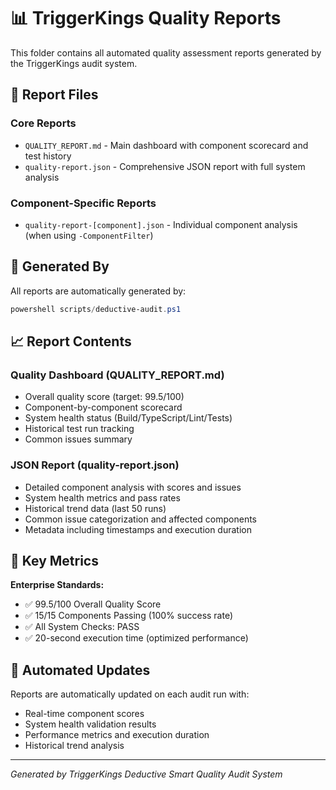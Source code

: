 # 📊 TriggerKings Quality Reports

This folder contains all automated quality assessment reports generated by the TriggerKings audit system.

## 📁 Report Files

### **Core Reports**

- `QUALITY_REPORT.md` - Main dashboard with component scorecard and test history
- `quality-report.json` - Comprehensive JSON report with full system analysis

### **Component-Specific Reports**

- `quality-report-[component].json` - Individual component analysis (when using `-ComponentFilter`)

## 🚀 Generated By

All reports are automatically generated by:

```powershell
powershell scripts/deductive-audit.ps1
```

## 📈 Report Contents

### **Quality Dashboard (QUALITY_REPORT.md)**

- Overall quality score (target: 99.5/100)
- Component-by-component scorecard
- System health status (Build/TypeScript/Lint/Tests)
- Historical test run tracking
- Common issues summary

### **JSON Report (quality-report.json)**

- Detailed component analysis with scores and issues
- System health metrics and pass rates
- Historical trend data (last 50 runs)
- Common issue categorization and affected components
- Metadata including timestamps and execution duration

## 🎯 Key Metrics

**Enterprise Standards:**

- ✅ 99.5/100 Overall Quality Score
- ✅ 15/15 Components Passing (100% success rate)
- ✅ All System Checks: PASS
- ✅ 20-second execution time (optimized performance)

## 🔄 Automated Updates

Reports are automatically updated on each audit run with:

- Real-time component scores
- System health validation results
- Performance metrics and execution duration
- Historical trend analysis

---

_Generated by TriggerKings Deductive Smart Quality Audit System_
